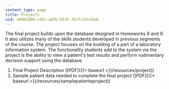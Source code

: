 ```yaml
---
content_type: page
title: Projects
uid: a99b1d86-cd2c-a02b-b535-35c7c23cc0a8
---
```


The final project builds upon the database designed in Homeworks 8 and 9. It also utilizes many of the skills students developed in previous segments of the course. The project focuses on the building of a part of a laboratory information system. The functionality students add to the system via the project is the ability to view a patient's test results and perform rudimentary decision support using the database.

1.  Final Project Description ([PDF]({{< baseurl >}}/resources/project))
2.  Sample patient data needed to complete the final project ([PDF]({{< baseurl >}}/resources/samplepatientsproject))